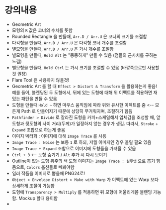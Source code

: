 # 강의내용
- Geometric Art
- 모형의 `R` 값은 코너의 수치를 뜻함
- Rounded Rectangle 을 만들때, `Arr.D / Arr.U` 은 코너의 크기를 조절함
- 다각형을 만들때, `Arr.D / Arr.U` 은 다각형 코너 개수를 조절함
- 별모형을 만들때, `Arr.D / Arr.U` 은 가시 개수를 조절함
- 별모형을 만들때, `Hold Alt` 는 "뚱뚱하게" 만들 수 있음 (점들의 근사치를 구하는 느낌)
- 별모형을 만들때, `Hold Ctrl` 는 가시 크기를 조절할 수 있음 (바깥쪽으로만 사용할 것 권장)
- Flare Tool 은 사용하지 않을것!
- Geometric Art 를 할 때 `Effect > Distort & Transform` 을 활용하는게 좋음! 예를 들어, 블렌딩된 두 도형에서, 뒤에 있는 도형에 대해 위 이펙트를 적용하면 재밌는 패턴을 만들 수 있음
- 도형을 만들때 `Hold ~` 하면 마우스 움직임에 따라 위와 유사한 이펙트를 줌 <-- 모든게 Path 로 만들어지기 때문에 상당히 무거워지며, 조절하기 힘듬
- `Pathfinder > Divide` 로 잘라진 도형을 카피+스케일해서 입체감을 조성할 때, 앞도형과 뒷도형의 사이 거리(두께)가 일정하지 않는 경우가 생김. 따라서, `Stroke` + `Expand` 조합으로 하는게 좋음
- 이미지 벡터화 : 이미지에 대해 `Image Trace` 를 사용
- `Image Trace : Noise` 는 보통 `1` 로 하되, 저퀄 이미지인 경우 올릴 필요 있음
- `Image Trace + Expand` 조합으로 이미지에 도형들을 가져올 수 있음
- `Ctrl + 3` <-- 도형 숨기기 / `Alt` 추가 시 다시 보이기
- Outline이 없는 도형 위주의 색 도형 이미지는 `Image Trace : 실루엣` 으로 뽑기 힘듬으로, `Colors` 옵션들로 빼봐야함
- 일러 작품을 이미지로 뽑을때 PNG24로!
- `Object > Envelope Distort > Make with Warp` 가 이펙트에 있는 Warp 보다 상세하게 조절이 가능함
- 도형에 `Transparency > Multiply` 를 적용하면 뒤 모형에 어울리게쯤 블렌딩 가능함. Mockup 할때 용이함
- 